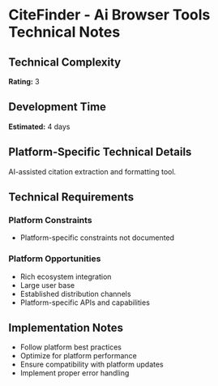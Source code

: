 # CiteFinder - Ai Browser Tools Technical Notes

## Technical Complexity
**Rating:** 3

## Development Time
**Estimated:** 4 days

## Platform-Specific Technical Details
AI-assisted citation extraction and formatting tool.

## Technical Requirements

### Platform Constraints
- Platform-specific constraints not documented

### Platform Opportunities
- Rich ecosystem integration
- Large user base
- Established distribution channels
- Platform-specific APIs and capabilities

## Implementation Notes
- Follow platform best practices
- Optimize for platform performance
- Ensure compatibility with platform updates
- Implement proper error handling
